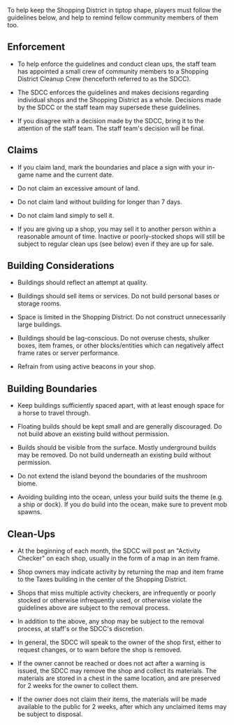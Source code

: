 To help keep the Shopping District in tiptop shape, players must follow the guidelines below, and help to remind fellow community members of them too.

## Enforcement

* To help enforce the guidelines and conduct clean ups, the staff team has appointed a small crew of community members to a Shopping District Cleanup Crew (henceforth referred to as the SDCC).

* The SDCC enforces the guidelines and makes decisions regarding individual shops and the Shopping District as a whole. Decisions made by the SDCC or the staff team may supersede these guidelines.

* If you disagree with a decision made by the SDCC, bring it to the attention of the staff team. The staff team's decision will be final.

## Claims

* If you claim land, mark the boundaries and place a sign with your in-game name and the current date.

* Do not claim an excessive amount of land.

* Do not claim land without building for longer than 7 days.

* Do not claim land simply to sell it.

* If you are giving up a shop, you may sell it to another person within a reasonable amount of time. Inactive or poorly-stocked shops will still be subject to regular clean ups (see below) even if they are up for sale.

## Building Considerations

* Buildings should reflect an attempt at quality.

* Buildings should sell items or services. Do not build personal bases or storage rooms.

* Space is limited in the Shopping District. Do not construct unnecessarily large buildings.

* Buildings should be lag-conscious. Do not overuse chests, shulker boxes, item frames, or other blocks/entities which can negatively affect frame rates or server performance.

* Refrain from using active beacons in your shop.

## Building Boundaries

* Keep buildings sufficiently spaced apart, with at least enough space for a horse to travel through.

* Floating builds should be kept small and are generally discouraged. Do not build above an existing build without permission.

* Builds should be visible from the surface. Mostly underground builds may be removed. Do not build underneath an existing build without permission.

* Do not extend the island beyond the boundaries of the mushroom biome.

* Avoiding building into the ocean, unless your build suits the theme (e.g. a ship or dock). If you do build into the ocean, make sure to prevent mob spawns.

## Clean-Ups

* At the beginning of each month, the SDCC will post an "Activity Checker" on each shop, usually in the form of a map in an item frame.

* Shop owners may indicate activity by returning the map and item frame to the Taxes building in the center of the Shopping District.

* Shops that miss multiple activity checkers, are infrequently or poorly stocked or otherwise infrequently used, or otherwise violate the guidelines above are subject to the removal process.

* In addition to the above, any shop may be subject to the removal process, at staff's or the SDCC's discretion.

* In general, the SDCC will speak to the owner of the shop first, either to request changes, or to warn before the shop is removed.

* If the owner cannot be reached or does not act after a warning is issued, the SDCC may remove the shop and collect its materials. The materials are stored in a chest in the same location, and are preserved for 2 weeks for the owner to collect them.

* If the owner does not claim their items, the materials will be made available to the public for 2 weeks, after which any unclaimed items may be subject to disposal.